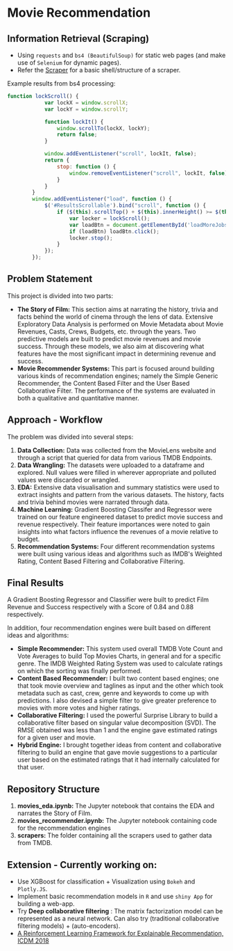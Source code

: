 # Movie Recommendation

## Information Retrieval (Scraping)

- Using ``` requests ``` and ``` bs4 (BeautifulSoup) ``` for static web pages (and make use of  ``` Selenium ``` for dynamic pages).
- Refer the [Scraper](https://github.com/ashwinpn/Advanced-Python/blob/master/Web%20Scraper.ipynb) for a basic shell/structure of a scraper.

Example results from bs4 processing:
```Javascript
function lockScroll() {
            var lockX = window.scrollX;
            var lockY = window.scrollY;

            function lockIt() {
                window.scrollTo(lockX, lockY);
                return false;
            }

            window.addEventListener("scroll", lockIt, false);
            return {
                stop: function () {
                    window.removeEventListener("scroll", lockIt, false);
                }
            }
        }
        window.addEventListener("load", function () {
            $('#ResultsScrollable').bind("scroll", function () {
                if ($(this).scrollTop() + $(this).innerHeight() >= $(this)[0].scrollHeight) {
                    var locker = lockScroll();
                    var loadBtn = document.getElementById('loadMoreJobs');
                    if (loadBtn) loadBtn.click();
                    locker.stop();
                }
            });
        });
```

## Problem Statement
This project is divided into two parts: 
* **The Story of Film:** This section aims at narrating the history, trivia and facts behind the world of cinema through the lens of data. Extensive Exploratory Data Analysis is performed on Movie Metadata about Movie Revenues, Casts, Crews, Budgets, etc. through the years. Two predictive models are built to predict movie revenues and movie success. Through these models, we also aim at discovering what features have the most significant impact in determining revenue and success.
* **Movie Recommender Systems:** This part is focused around building various kinds of recommendation engines; namely the Simple Generic Recommender, the Content Based Filter and the User Based Collaborative Filter. The performance of the systems are evaluated in both a qualitative and quantitative manner.

## Approach - Workflow

The problem was divided into several steps:

1. **Data Collection:** Data was collected from the MovieLens website and through a script that queried for data from various TMDB Endpoints.
2. **Data Wrangling:** The datasets were uploaded to a dataframe and explored. Null values were filled in wherever appropriate and polluted values were discarded or wrangled.
3. **EDA:** Extensive data visualisation and summary statistics were used to extract insights and pattern from the various datasets. The history, facts and trivia behind movies were narrated through data.
4. **Machine Learning:** Gradient Boosting Classifer and Regressor were trained on our feature engineered dataset to predict movie success and revenue respectively. Their feature importances were noted to gain insights into what factors influence the revenues of a movie relative to budget.
5. **Recommendation Systems:** Four different recommendation systems were built using various ideas and algorithms such as IMDB's Weighted Rating, Content Based Filtering and Collaborative Filtering.

## Final Results 

A Gradient Boosting Regressor and Classifier were built to predict Film Revenue and Success respectively with a Score of 0.84 and 0.88 respectively.

In addition, four recommendation engines were built based on different ideas and algorithms:

* **Simple Recommender:** This system used overall TMDB Vote Count and Vote Averages to build Top Movies Charts, in general and for a specific genre. The IMDB Weighted Rating System was used to calculate ratings on which the sorting was finally performed.
* **Content Based Recommender:** I built two content based engines; one that took movie overview and taglines as input and the other which took metadata such as cast, crew, genre and keywords to come up with predictions. I also devised a simple filter to give greater preference to movies with more votes and higher ratings.
* **Collaborative Filtering:** I used the powerful Surprise Library to build a collaborative filter based on singular value decomposition (SVD). The RMSE obtained was less than 1 and the engine gave estimated ratings for a given user and movie.
* **Hybrid Engine:** I brought together ideas from content and collaborative filtering to build an engine that gave movie suggestions to a particular user based on the estimated ratings that it had internally calculated for that user.


## Repository Structure

1. **movies_eda.ipynb:** The Jupyter notebook that contains the EDA and narrates the Story of Film.
2. **movies_recommender.ipynb:** The Jupyter notebook containing code for the recommendation engines
3. **scrapers:** The folder containing all the scrapers used to gather data from TMDB.

## Extension - Currently working on:
- Use XGBoost for classification + Visualization using ```Bokeh``` and ```Plotly.JS```.
- Implement basic recommendation models in ``` R ``` and use ``` shiny App ``` for building a web-app.
- Try **Deep collaborative filtering** : The matrix factorization model can be represented as a neural network. Can also try (traditional collaborative filtering models) + (auto-encoders).
- [A Reinforcement Learning Framework for Explainable Recommendation, ICDM 2018](https://ieeexplore.ieee.org/abstract/document/8594883/)
